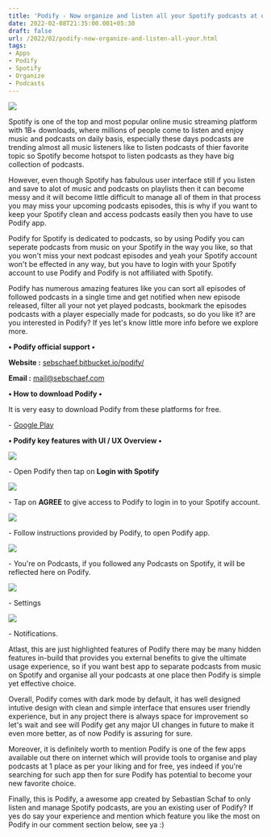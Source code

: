 ```yaml
---
title: 'Podify - Now organize and listen all your Spotify podcasts at one place.'
date: 2022-02-08T21:35:00.001+05:30
draft: false
url: /2022/02/podify-now-organize-and-listen-all-your.html
tags: 
- Apps
- Podify
- Spotify
- Organize
- Podcasts
---
```


 [![](https://lh3.googleusercontent.com/-Auy476iDGSE/YgKUrECBOpI/AAAAAAAAJE4/EPtJL7vK7QAJY3GckSr4hifhlzEdgTlYACNcBGAsYHQ/s1600/1644336297605297-0.png)](https://lh3.googleusercontent.com/-Auy476iDGSE/YgKUrECBOpI/AAAAAAAAJE4/EPtJL7vK7QAJY3GckSr4hifhlzEdgTlYACNcBGAsYHQ/s1600/1644336297605297-0.png) 

  

Spotify is one of the top and most popular online music streaming platform with 1B+ downloads, where millions of people come to listen and enjoy music and podcasts on daily basis, especially these days podcasts are trending almost all music listeners like to listen podcasts of thier favorite topic so Spotify become hotspot to listen podcasts as they have big collection of podcasts.

  

However, even though Spotify has fabulous user interface still if you listen and save to alot of music and podcasts on playlists then it can become messy and it will become little difficult to manage all of them in that process you may miss your upcoming podcasts episodes, this is why if you want to keep your Spotify clean and access podcasts easily then you have to use Podify app.

  

Podify for Spotify is dedicated to podcasts, so by using Podify you can seperate podcasts from music on your Spotify in the way you like, so that you won't miss your next podcast episodes and yeah your Spotify account won't be effected in any way, but you have to login with your Spotify account to use Podify and Podify is not affiliated with Spotify.

  

Podify has numerous amazing features like you can sort all episodes of followed podcasts in a single time and get notified when new episode released, filter all your not yet played podcasts, bookmark the episodes podcasts with a player especially made for podcasts, so do you like it? are you interested in Podify? If yes let's know little more info before we explore more.

  

**• Podify official support •**

**Website :** [sebschaef.bitbucket.io/podify/](http://sebschaef.bitbucket.io/podify/)

**Email :** [mail@sebschaef.com](mailto:mail@sebschaef.com)

**• How to download Podify •**

It is very easy to download Podify from these platforms for free.

  

\- [Google Play](https://play.google.com/store/apps/details?id=com.sebschaef.podify)

**• Podify key features with UI / UX Overview •**

 **[![](https://lh3.googleusercontent.com/-Mq7_jff9qps/YgKUqBFmX9I/AAAAAAAAJE0/dEOmy6Icb7wh_JVmkbBZl5eXyzLeWMOvwCNcBGAsYHQ/s1600/1644336293675709-1.png)](https://lh3.googleusercontent.com/-Mq7_jff9qps/YgKUqBFmX9I/AAAAAAAAJE0/dEOmy6Icb7wh_JVmkbBZl5eXyzLeWMOvwCNcBGAsYHQ/s1600/1644336293675709-1.png)** 

\- Open Podify then tap on **Login with Spotify**

 **[![](https://lh3.googleusercontent.com/-yoVRFfhx3Z0/YgKUpBNTvqI/AAAAAAAAJEw/mYjeoAMCK_oc-T4D3rjLr6tOSkpmwOScQCNcBGAsYHQ/s1600/1644336289468910-2.png)](https://lh3.googleusercontent.com/-yoVRFfhx3Z0/YgKUpBNTvqI/AAAAAAAAJEw/mYjeoAMCK_oc-T4D3rjLr6tOSkpmwOScQCNcBGAsYHQ/s1600/1644336289468910-2.png)** 

  

\- Tap on **AGREE** to give access to Podify to login in to your Spotify account.

  

 [![](https://lh3.googleusercontent.com/-DkCJFkbeRR4/YgKUn82IBmI/AAAAAAAAJEs/wLzaXhX0LaU5z31EQaJ0_YXdFpfeIW91QCNcBGAsYHQ/s1600/1644336285001458-3.png)](https://lh3.googleusercontent.com/-DkCJFkbeRR4/YgKUn82IBmI/AAAAAAAAJEs/wLzaXhX0LaU5z31EQaJ0_YXdFpfeIW91QCNcBGAsYHQ/s1600/1644336285001458-3.png) 

  

\- Follow instructions provided by Podify, to open Podify app.

  

 [![](https://lh3.googleusercontent.com/-k5Rw-sSQQzs/YgKUm-Lh0RI/AAAAAAAAJEo/T5wptojh6ewEnPsoEOa7eZT1-jtBmOPxQCNcBGAsYHQ/s1600/1644336280520089-4.png)](https://lh3.googleusercontent.com/-k5Rw-sSQQzs/YgKUm-Lh0RI/AAAAAAAAJEo/T5wptojh6ewEnPsoEOa7eZT1-jtBmOPxQCNcBGAsYHQ/s1600/1644336280520089-4.png) 

  

\- You're on Podcasts, if you followed any Podcasts on Spotify, it will be reflected here on Podify.

  

 [![](https://lh3.googleusercontent.com/-7RPimBRMYds/YgKUlka4WZI/AAAAAAAAJEk/UbTMYSzuVe8nmB3FH8pXneLkPp-BqXSxwCNcBGAsYHQ/s1600/1644336276000305-5.png)](https://lh3.googleusercontent.com/-7RPimBRMYds/YgKUlka4WZI/AAAAAAAAJEk/UbTMYSzuVe8nmB3FH8pXneLkPp-BqXSxwCNcBGAsYHQ/s1600/1644336276000305-5.png) 

  

\- Settings

  

 [![](https://lh3.googleusercontent.com/-EA3cUyfKawg/YgKUkf1JP7I/AAAAAAAAJEg/CkWbS_E0yEY8_Zb34xXXci1FSPG3EhanACNcBGAsYHQ/s1600/1644336240656343-6.png)](https://lh3.googleusercontent.com/-EA3cUyfKawg/YgKUkf1JP7I/AAAAAAAAJEg/CkWbS_E0yEY8_Zb34xXXci1FSPG3EhanACNcBGAsYHQ/s1600/1644336240656343-6.png) 

  

\- Notifications.

  

Atlast, this are just highlighted features of Podify there may be many hidden features in-build that provides you external benefits to give the ultimate usage experience, so if you want best app to separate podcasts from music on Spotify and organise all your podcasts at one place then Podify is simple yet effective choice.

  

Overall, Podify comes with dark mode by default, it has well designed intutive design with clean and simple interface that ensures user friendly experience, but in any project there is always space for improvement so let's wait and see will Podify get any major UI changes in future to make it even more better, as of now Podify is assuring for sure.

  

Moreover, it is definitely worth to mention Podify is one of the few apps available out there on internet which will provide tools to organise and play podcasts at 1 place as per your liking and for free, yes indeed if you're searching for such app then for sure Podify has potential to become your new favorite choice.

  

Finally, this is Podify, a awesome app created by Sebastian Schaf to only listen and manage Spotify podcasts, are you an existing user of Podify? If yes do say your experience and mention which feature you like the most on Podify in our comment section below, see ya :)